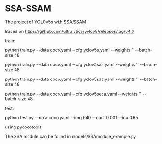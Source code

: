 # SSA-SSAM
The project of YOLOv5s with SSA/SSAM 

Based on 
https://github.com/ultralytics/yolov5/releases/tag/v4.0

train: 

python train.py --data coco.yaml --cfg yolov5s.yaml --weights '' --batch-size 48

python train.py --data coco.yaml --cfg yolov5saa.yaml --weights '' --batch-size 48

python train.py --data coco.yaml --cfg yolov5saa.yaml --weights '' --batch-size 48

python train.py --data coco.yaml --cfg yolov5seca.yaml  --weights '' --batch-size 48


test:  

python test.py --data coco.yaml --img 640 --conf 0.001 --iou 0.65

using pycocotools

The SSA module can be found in models/SSAmodule_example.py


